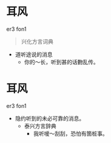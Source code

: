 # 耳风
er3 fon1
> 兴化方言词典
- 道听途说的消息
  - 你的～长，听到甚的话覅乱传。

# 耳风
er3 fon1
+ 隐约听到的未必可靠的消息。
  * 泰兴方言辞典
    - 我听嗳～刮刮，恐怕有箇桩事。